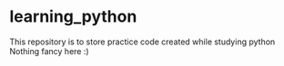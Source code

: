 # learning_python
This repository is to store practice code created while studying python
Nothing fancy here :)
